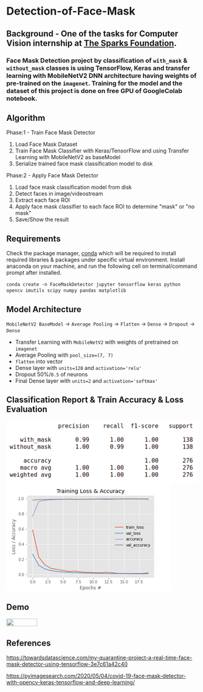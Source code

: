 # Detection-of-Face-Mask

## Background - One of the tasks for Computer Vision internship at [The Sparks Foundation](https://internship.thesparksfoundation.info/).
### Face Mask Detection project by classification of `with_mask` & `without_mask` classes is using TensorFlow, Keras and transfer learning with MobileNetV2 DNN architecture having weights of pre-trained on the `imagenet`. Training for the model and the dataset of this project is done on free GPU of GoogleColab notebook. 

## Algorithm
Phase:1 - Train Face Mask Detector
  1. Load Face Mask Dataset
  2. Train Face Mask Classifier with Keras/TensorFlow and using Transfer Learning with MobileNetV2 as baseModel
  3. Serialize trained face mask classification model to disk

Phase:2 - Apply Face Mask Detector
  1. Load face mask classification model from disk
  2. Detect faces in image/videostream 
  3. Extract each face ROI
  4. Apply face mask classifier to each face ROI to determine "mask" or "no mask"
  5. Save/Show the result
  
## Requirements
Check the package manager, [conda](https://docs.conda.io/projects/conda/en/latest/index.html) which will be required to install required libraries & packages under specific virtual environment.
Install anaconda on your machine, and run the following cell on terminal/command prompt after installed.
```
conda create -n FaceMaskDetector jupyter tensorflow keras python opencv imutils scipy numpy pandas matplotlib
```
## Model Architecture
`MobileNetV2 BaseModel` -> `Average Pooling` -> `Flatten` -> `Dense` -> `Dropout` -> `Dense`
* Transfer Learning with `MobileNetV2` with weights of pretrained on `imagenet`
* Average Pooling with `pool_size=(7, 7)`
* `flatten` into vector
* Dense layer with `units=128` and `activation='relu'`
* Dropout 50%/`0.5` of neurons
* Final Dense layer with `units=2` and `activation='softmax'`

## Classification Report & Train Accuracy & Loss Evaluation
<img src="classification-report.png" align="center" alt="Classification Report">      <img src="evaluation.png" align="center" alt="Training Accuracy & Loss">

## Demo 
<img src="https://github.com/ThuraTunScibotics/Detection-of-Face-Mask/blob/main/output.gif" height="40%" width="40%" align="center">

## References

https://towardsdatascience.com/my-quarantine-project-a-real-time-face-mask-detector-using-tensorflow-3e7c61a42c40

https://pyimagesearch.com/2020/05/04/covid-19-face-mask-detector-with-opencv-keras-tensorflow-and-deep-learning/
